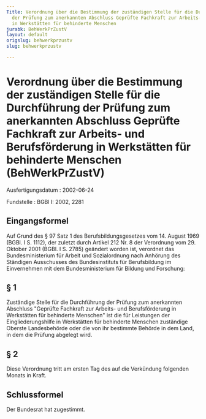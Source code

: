 ```yaml
---
Title: Verordnung über die Bestimmung der zuständigen Stelle für die Durchführung
  der Prüfung zum anerkannten Abschluss Geprüfte Fachkraft zur Arbeits- und Berufsförderung
  in Werkstätten für behinderte Menschen
jurabk: BehWerkPrZustV
layout: default
origslug: behwerkprzustv
slug: behwerkprzustv

---
```


# Verordnung über die Bestimmung der zuständigen Stelle für die Durchführung der Prüfung zum anerkannten Abschluss Geprüfte Fachkraft zur Arbeits- und Berufsförderung in Werkstätten für behinderte Menschen (BehWerkPrZustV)

Ausfertigungsdatum
:   2002-06-24

Fundstelle
:   BGBl I: 2002, 2281



## Eingangsformel

Auf Grund des § 97 Satz 1 des Berufsbildungsgesetzes vom 14. August 1969 (BGBl. I S. 1112), der zuletzt durch Artikel 212 Nr. 8 der Verordnung vom 29. Oktober 2001 (BGBl. I S. 2785) geändert worden ist, verordnet das Bundesministerium für Arbeit und Sozialordnung nach Anhörung des Ständigen Ausschusses des Bundesinstituts für Berufsbildung im Einvernehmen mit dem Bundesministerium für Bildung und Forschung:


## § 1

Zuständige Stelle für die Durchführung der Prüfung zum anerkannten Abschluss "Geprüfte Fachkraft zur Arbeits- und Berufsförderung in Werkstätten für behinderte Menschen" ist die für Leistungen der Eingliederungshilfe in Werkstätten für behinderte Menschen zuständige Oberste Landesbehörde oder die von ihr bestimmte Behörde in dem Land, in dem die Prüfung abgelegt wird.


## § 2

Diese Verordnung tritt am ersten Tag des auf die Verkündung folgenden Monats in Kraft.


## Schlussformel

Der Bundesrat hat zugestimmt.

